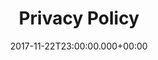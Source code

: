 ---
layout: blocks
title: Privacy Policy
date: 2017-11-22T23:00:00.000+00:00
page_sections:
      - template: 1-column-text
        block: one-column-1
        headline: Privacy Policy
        content: "This page is used to inform visitors regarding my policies with the collection, use, and disclosure of Personal Information if anyone decided to use my Service.<br>
If you choose to use my Service, then you agree to the collection and use of information in relation to this policy. The Personal Information that I collect is used for providing and improving the Service. I will not use or share your information with anyone except as described in this Privacy Policy.<br>
The terms used in this Privacy Policy have the same meanings as in our Terms and Conditions, which is accessible at applications unless otherwise defined in this Privacy Policy.
Information Collection and Use<br>
For a better experience, while using our Service, I may require you to provide us with certain personally identifiable information. The information that I request will be retained on your device and is not collected by me in any way.<br>
The app does use third party services that may collect information used to identify you.
Link to privacy policy of third party service providers used by the app<br>
Google Play Services<br>
AdMob<br>
Google Analytics for Firebase<br>
Firebase Crashlytics<br>
Facebook<br>
Unity<br>
AppLovin<br>
Vungle<br>
AdColony<br>
Log Data<br>
I want to inform you that whenever you use my Service, in a case of an error in the app I collect data and information (through third party products) on your phone called Log Data. This Log Data may include information such as your device Internet Protocol (“IP”) address, device name, operating system version, the configuration of the app when utilizing my Service, the time and date of your use of the Service, and other statistics.<br>
Cookies<br>
Cookies are files with a small amount of data that are commonly used as anonymous unique identifiers. These are sent to your browser from the websites that you visit and are stored on your device's internal memory.<br>
This Service does not use these “cookies” explicitly. However, the app may use third party code and libraries that use “cookies” to collect information and improve their services. You have the option to either accept or refuse these cookies and know when a cookie is being sent to your device. If you choose to refuse our cookies, you may not be able to use some portions of this Service.<br>
Service Providers<br>
I may employ third-party companies and individuals due to the following reasons:
To facilitate our Service;
To provide the Service on our behalf;
To perform Service-related services; or
To assist us in analyzing how our Service is used.
I want to inform users of this Service that these third parties have access to your Personal Information. The reason is to perform the tasks assigned to them on our behalf. However, they are obligated not to disclose or use the information for any other purpose.
Security
I value your trust in providing us your Personal Information, thus we are striving to use commercially acceptable means of protecting it. But remember that no method of transmission over the internet, or method of electronic storage is 100% secure and reliable, and I cannot guarantee its absolute security.
Links to Other Sites
This Service may contain links to other sites. If you click on a third-party link, you will be directed to that site. Note that these external sites are not operated by me. Therefore, I strongly advise you to review the Privacy Policy of these websites. I have no control over and assume no responsibility for the content, privacy policies, or practices of any third-party sites or services.
Children’s Privacy
These Services do not address anyone under the age of 13. I do not knowingly collect personally identifiable information from children under 13. In the case I discover that a child under 13 has provided me with personal information, I immediately delete this from our servers. If you are a parent or guardian and you are aware that your child has provided us with personal information, please contact me so that I will be able to do necessary actions.
Changes to This Privacy Policy
I may update our Privacy Policy from time to time. Thus, you are advised to review this page periodically for any changes. I will notify you of any changes by posting the new Privacy Policy on this page.
This policy is effective as of 2020-08-01
Contact Us
If you have any questions or suggestions about my Privacy Policy, do not hesitate to contact me at pama.pub1@gmail.com."
---